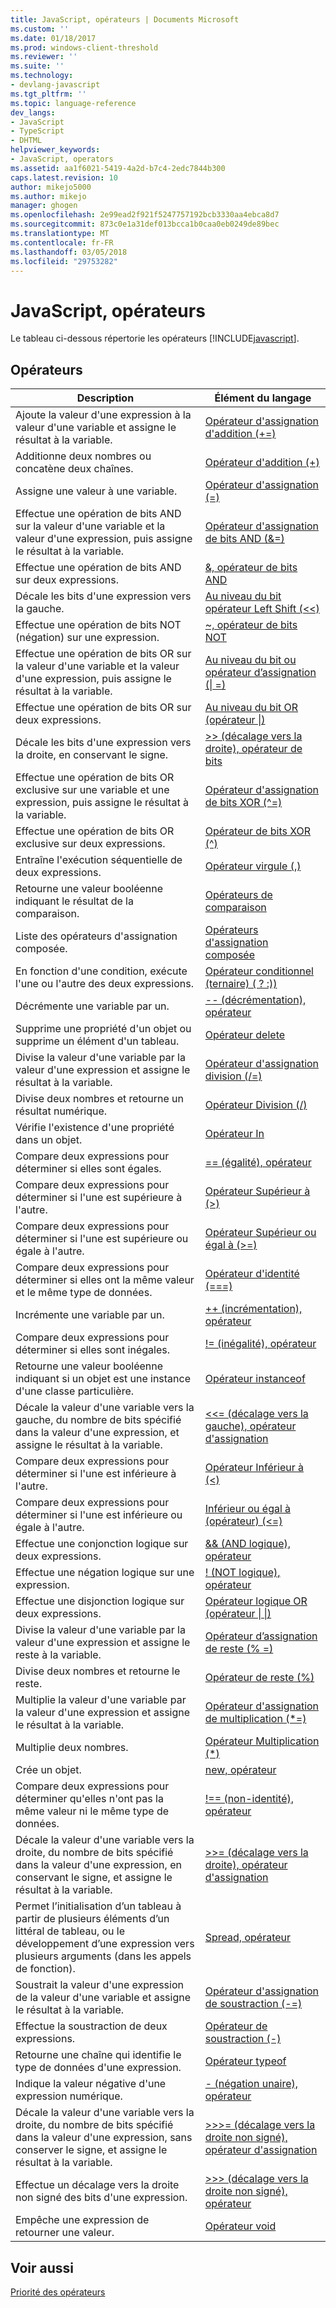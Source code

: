 ```yaml
---
title: JavaScript, opérateurs | Documents Microsoft
ms.custom: ''
ms.date: 01/18/2017
ms.prod: windows-client-threshold
ms.reviewer: ''
ms.suite: ''
ms.technology:
- devlang-javascript
ms.tgt_pltfrm: ''
ms.topic: language-reference
dev_langs:
- JavaScript
- TypeScript
- DHTML
helpviewer_keywords:
- JavaScript, operators
ms.assetid: aa1f6021-5419-4a2d-b7c4-2edc7844b300
caps.latest.revision: 10
author: mikejo5000
ms.author: mikejo
manager: ghogen
ms.openlocfilehash: 2e99ead2f921f5247757192bcb3330aa4ebca8d7
ms.sourcegitcommit: 873c0e1a31def013bcca1b0caa0eb0249de89bec
ms.translationtype: MT
ms.contentlocale: fr-FR
ms.lasthandoff: 03/05/2018
ms.locfileid: "29753282"
---
```

# <a name="javascript-operators"></a>JavaScript, opérateurs
Le tableau ci-dessous répertorie les opérateurs [!INCLUDE[javascript](../../javascript/includes/javascript-md.md)].  
  
## <a name="operators"></a>Opérateurs  
  
|Description|Élément du langage|  
|-----------------|----------------------|  
|Ajoute la valeur d'une expression à la valeur d'une variable et assigne le résultat à la variable.|[Opérateur d'assignation d'addition (+=)](../../javascript/reference/addition-assignment-operator-decrement-equal-javascript.md)|  
|Additionne deux nombres ou concatène deux chaînes.|[Opérateur d'addition (+)](../../javascript/reference/addition-operator-decrement-javascript.md)|  
|Assigne une valeur à une variable.|[Opérateur d'assignation (=)](../../javascript/reference/assignment-operator-decrement-equal-javascript.md)|  
|Effectue une opération de bits AND sur la valeur d'une variable et la valeur d'une expression, puis assigne le résultat à la variable.|[Opérateur d'assignation de bits AND (&=)](../../javascript/reference/bitwise-and-assignment-operator-decrement-equal-javascript.md)|  
|Effectue une opération de bits AND sur deux expressions.|[&, opérateur de bits AND](../../javascript/reference/bitwise-and-operator-decrement-javascript.md)|  
|Décale les bits d'une expression vers la gauche.|[Au niveau du bit opérateur Left Shift (<\<)](../../javascript/reference/bitwise-left-shift-operator-decrement-javascript.md)|  
|Effectue une opération de bits NOT (négation) sur une expression.|[~, opérateur de bits NOT](../../javascript/reference/bitwise-not-operator-decrement-tilde-javascript.md)|  
|Effectue une opération de bits OR sur la valeur d'une variable et la valeur d'une expression, puis assigne le résultat à la variable.|[Au niveau du bit ou opérateur d’assignation (&#124; =)](../../javascript/reference/bitwise-or-assignment-operator-decrement-equal-javascript.md)|  
|Effectue une opération de bits OR sur deux expressions.|[Au niveau du bit OR (opérateur &#124;)](../../javascript/reference/bitwise-or-operator-decrement-javascript.md)|  
|Décale les bits d'une expression vers la droite, en conservant le signe.|[>> (décalage vers la droite), opérateur de bits](../../javascript/reference/bitwise-right-shift-operator-decrement-javascript.md)|  
|Effectue une opération de bits OR exclusive sur une variable et une expression, puis assigne le résultat à la variable.|[Opérateur d'assignation de bits XOR (^=)](../../javascript/reference/bitwise-xor-assignment-operator-decrement-hat-equal-javascript.md)|  
|Effectue une opération de bits OR exclusive sur deux expressions.|[Opérateur de bits XOR (^)](../../javascript/reference/bitwise-xor-operator-decrement-hat-javascript.md)|  
|Entraîne l'exécution séquentielle de deux expressions.|[Opérateur virgule (,)](../../javascript/reference/comma-operator-decrement-javascript.md)|  
|Retourne une valeur booléenne indiquant le résultat de la comparaison.|[Opérateurs de comparaison](../../javascript/reference/comparison-operators-javascript.md)|  
|Liste des opérateurs d'assignation composée.|[Opérateurs d'assignation composée](../../javascript/reference/compound-assignment-operators-javascript.md)|  
|En fonction d'une condition, exécute l'une ou l'autre des deux expressions.|[Opérateur conditionnel (ternaire) ( ? :))](../../javascript/reference/conditional-ternary-operator-decrement-javascript.md)|  
|Décrémente une variable par un.|[-- (décrémentation), opérateur](../../javascript/reference/increment-and-decrement-operators-javascript.md)|  
|Supprime une propriété d'un objet ou supprime un élément d'un tableau.|[Opérateur delete](../../javascript/reference/delete-operator-decrementjavascript.md)|  
|Divise la valeur d'une variable par la valeur d'une expression et assigne le résultat à la variable.|[Opérateur d'assignation division (/=)](../../javascript/reference/division-assignment-operator-decrement-equal-javascript.md)|  
|Divise deux nombres et retourne un résultat numérique.|[Opérateur Division (/)](../../javascript/reference/division-operator-decrement-javascript.md)|  
|Vérifie l'existence d'une propriété dans un objet.|[Opérateur In](../../javascript/reference/in-operator-decrementjavascript.md)|  
|Compare deux expressions pour déterminer si elles sont égales.|[== (égalité), opérateur](../../javascript/reference/comparison-operators-javascript.md)|  
|Compare deux expressions pour déterminer si l'une est supérieure à l'autre.|[Opérateur Supérieur à (>)](../../javascript/reference/comparison-operators-javascript.md)|  
|Compare deux expressions pour déterminer si l'une est supérieure ou égale à l'autre.|[Opérateur Supérieur ou égal à (>=)](../../javascript/reference/comparison-operators-javascript.md)|  
|Compare deux expressions pour déterminer si elles ont la même valeur et le même type de données.|[Opérateur d'identité (===)](../../javascript/reference/comparison-operators-javascript.md)|  
|Incrémente une variable par un.|[++ (incrémentation), opérateur](../../javascript/reference/increment-and-decrement-operators-javascript.md)|  
|Compare deux expressions pour déterminer si elles sont inégales.|[!= (inégalité), opérateur](../../javascript/reference/comparison-operators-javascript.md)|  
|Retourne une valeur booléenne indiquant si un objet est une instance d'une classe particulière.|[Opérateur instanceof](../../javascript/reference/instanceof-operator-decrementjavascript.md)|  
|Décale la valeur d'une variable vers la gauche, du nombre de bits spécifié dans la valeur d'une expression, et assigne le résultat à la variable.|[<<= (décalage vers la gauche), opérateur d'assignation](../../javascript/reference/left-shift-assignment-operator-decrement-equal-javascript.md)|  
|Compare deux expressions pour déterminer si l'une est inférieure à l'autre.|[Opérateur Inférieur à (<)](../../javascript/reference/comparison-operators-javascript.md)|  
|Compare deux expressions pour déterminer si l'une est inférieure ou égale à l'autre.|[Inférieur ou égal à (opérateur) (\<=)](../../javascript/reference/comparison-operators-javascript.md)|  
|Effectue une conjonction logique sur deux expressions.|[&& (AND logique), opérateur](../../javascript/reference/logical-and-operator-decrement-javascript.md)|  
|Effectue une négation logique sur une expression.|[! (NOT logique), opérateur](../../javascript/reference/logical-not-operator-decrement-exclpt-javascript.md)|  
|Effectue une disjonction logique sur deux expressions.|[Opérateur logique OR (opérateur &#124; &#124;)](../../javascript/reference/logical-or-operator-decrement-javascript.md)|  
|Divise la valeur d'une variable par la valeur d'une expression et assigne le reste à la variable.|[Opérateur d’assignation de reste (% =)](../../javascript/reference/modulus-assignment-operator-decrement-javascript.md)|  
|Divise deux nombres et retourne le reste.|[Opérateur de reste (%)](../../javascript/reference/modulus-operator-decrementjavascript.md)|  
|Multiplie la valeur d'une variable par la valeur d'une expression et assigne le résultat à la variable.|[Opérateur d'assignation de multiplication (*=)](../../javascript/reference/multiplication-assignment-operator-decrement-equal-javascript.md)|  
|Multiplie deux nombres.|[Opérateur Multiplication (*)](../../javascript/reference/multiplication-operator-decrement-javascript.md)|  
|Crée un objet.|[new, opérateur](../../javascript/reference/new-operator-decrementjavascript.md)|  
|Compare deux expressions pour déterminer qu'elles n'ont pas la même valeur ni le même type de données.|[!== (non-identité), opérateur](../../javascript/reference/comparison-operators-javascript.md)|  
|Décale la valeur d'une variable vers la droite, du nombre de bits spécifié dans la valeur d'une expression, en conservant le signe, et assigne le résultat à la variable.|[>>= (décalage vers la droite), opérateur d'assignation](../../javascript/reference/right-shift-assignment-operator-decrement-equal-javascript.md)|  
|Permet l’initialisation d’un tableau à partir de plusieurs éléments d’un littéral de tableau, ou le développement d’une expression vers plusieurs arguments (dans les appels de fonction).|[Spread, opérateur](../../javascript/reference/spread-operator-decrement-dot-dot-dot-javascript.md)|  
|Soustrait la valeur d'une expression de la valeur d'une variable et assigne le résultat à la variable.|[Opérateur d'assignation de soustraction (-=)](../../javascript/reference/subtraction-assignment-operator-decrement-equal-javascript.md)|  
|Effectue la soustraction de deux expressions.|[Opérateur de soustraction (-)](../../javascript/reference/subtraction-operator-decrement-javascript.md)|  
|Retourne une chaîne qui identifie le type de données d'une expression.|[Opérateur typeof](../../javascript/reference/typeof-operator-decrementjavascript.md)|  
|Indique la valeur négative d'une expression numérique.|[- (négation unaire), opérateur](../../javascript/reference/subtraction-operator-decrement-javascript.md)|  
|Décale la valeur d'une variable vers la droite, du nombre de bits spécifié dans la valeur d'une expression, sans conserver le signe, et assigne le résultat à la variable.|[>>>= (décalage vers la droite non signé), opérateur d'assignation](../../javascript/reference/unsigned-right-shift-assignment-operator-decrement-equal-javascript.md)|  
|Effectue un décalage vers la droite non signé des bits d'une expression.|[>>> (décalage vers la droite non signé), opérateur](../../javascript/reference/unsigned-right-shift-operator-decrement-javascript.md)|  
|Empêche une expression de retourner une valeur.|[Opérateur void](../../javascript/reference/void-operator-decrementjavascript.md)|  
  
## <a name="see-also"></a>Voir aussi  
 [Priorité des opérateurs](../../javascript/operator-subtractprecedence-javascript.md)